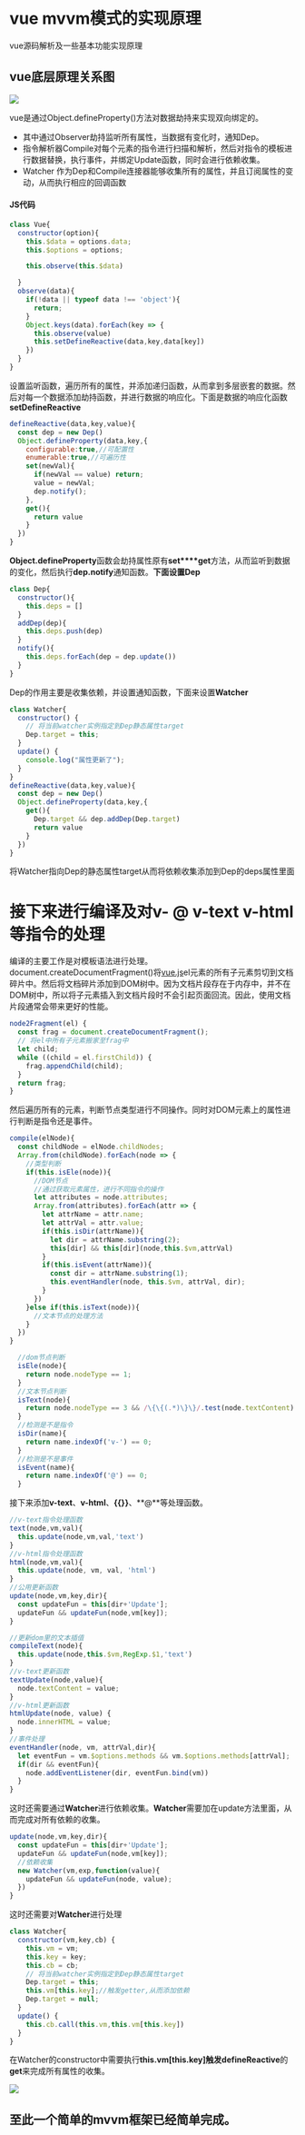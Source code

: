 # vue mvvm模式的实现原理

vue源码解析及一些基本功能实现原理

## vue底层原理关系图

![](img/vue.png)

vue是通过Object.defineProperty()方法对数据劫持来实现双向绑定的。

* 其中通过Observer劫持监听所有属性，当数据有变化时，通知Dep。
* 指令解析器Compile对每个元素的指令进行扫描和解析，然后对指令的模板进行数据替换，执行事件，并绑定Update函数，同时会进行依赖收集。
* Watcher 作为Dep和Compile连接器能够收集所有的属性，并且订阅属性的变动，从而执行相应的回调函数 

#### JS代码
```javascript
class Vue{
  constructor(option){
    this.$data = options.data;
    this.$options = options;

    this.observe(this.$data)

  }
  observe(data){
    if(!data || typeof data !== 'object'){
      return;
    }
    Object.keys(data).forEach(key => {
      this.observe(value)
      this.setDefineReactive(data,key,data[key])
    })
  }
}
```
设置监听函数，遍历所有的属性，并添加递归函数，从而拿到多层嵌套的数据。然后对每一个数据添加劫持函数，并进行数据的响应化。下面是数据的响应化函数**setDefineReactive**

```javascript
defineReactive(data,key,value){
  const dep = new Dep()
  Object.defineProperty(data,key,{
    configurable:true,//可配置性
    enumerable:true,//可遍历性
    set(newVal){
      if(newVal == value) return;
      value = newVal;
      dep.notify();
    },
    get(){
      return value
    }
  })
}
```
**Object.defineProperty**函数会劫持属性原有**set****get**方法，从而监听到数据的变化，然后执行**dep.notify**通知函数。**下面设置Dep**
```javascript
class Dep{
  constructor(){
    this.deps = []
  }
  addDep(dep){
    this.deps.push(dep)
  }
  notify(){
    this.deps.forEach(dep = dep.update())
  }
}
```
Dep的作用主要是收集依赖，并设置通知函数，下面来设置**Watcher**
```javascript
class Watcher{
  constructor() {
    // 将当前watcher实例指定到Dep静态属性target
    Dep.target = this;
  }
  update() {
    console.log("属性更新了");
  }
}
defineReactive(data,key,value){
  const dep = new Dep()
  Object.defineProperty(data,key,{
    get(){
      Dep.target && dep.addDep(Dep.target)
      return value
    }
  })
}
```
将Watcher指向Dep的静态属性target从而将依赖收集添加到Dep的deps属性里面

# 接下来进行编译及对**v- @ v-text v-html**等指令的处理
编译的主要工作是对模板语法进行处理。document.createDocumentFragment()将[vue.js](https://cn.vuejs.org/)el元素的所有子元素剪切到文档碎片中。然后将文档碎片添加到DOM树中。因为文档片段存在于内存中，并不在DOM树中，所以将子元素插入到文档片段时不会引起页面回流。因此，使用文档片段通常会带来更好的性能。

```javascript
node2Fragment(el) {
  const frag = document.createDocumentFragment();
  // 将el中所有子元素搬家至frag中
  let child;
  while ((child = el.firstChild)) {
    frag.appendChild(child);
  }
  return frag;
}
```
然后遍历所有的元素，判断节点类型进行不同操作。同时对DOM元素上的属性进行判断是指令还是事件。
```javascript
compile(elNode){
  const childNode = elNode.childNodes;
  Array.from(childNode).forEach(node => {
    //类型判断
    if(this.isEle(node)){
      //DOM节点
      //通过获取元素属性，进行不同指令的操作
      let attributes = node.attributes;
      Array.from(attributes).forEach(attr => {
        let attrName = attr.name;
        let attrVal = attr.value;
        if(this.isDir(attrName)){
          let dir = attrName.substring(2);
          this[dir] && this[dir](node,this.$vm,attrVal)
        }
        if(this.isEvent(attrName)){
          const dir = attrName.substring(1);
          this.eventHandler(node, this.$vm, attrVal, dir);
        }
      })
    }else if(this.isText(node)){
      //文本节点的处理方法
    }
  })
}

  //dom节点判断
  isEle(node){
    return node.nodeType == 1;
  }
  //文本节点判断
  isText(node){
    return node.nodeType == 3 && /\{\{(.*)\}\}/.test(node.textContent)
  }
  //检测是不是指令
  isDir(name){
    return name.indexOf('v-') == 0;
  }
  //检测是不是事件
  isEvent(name){
    return name.indexOf('@') == 0;
  }
```
接下来添加**v-text**、**v-html**、**{{}}**、**@**等处理函数。
```javascript
//v-text指令处理函数
text(node,vm,val){
  this.update(node,vm,val,'text')
}
//v-html指令处理函数
html(node,vm,val){
  this.update(node, vm, val, 'html')
}
//公用更新函数
update(node,vm,key,dir){
  const updateFun = this[dir+'Update'];
  updateFun && updateFun(node,vm[key]);
}

//更新dom里的文本插值
compileText(node){
  this.update(node,this.$vm,RegExp.$1,'text')
}
//v-text更新函数
textUpdate(node,value){
  node.textContent = value;
}
//v-html更新函数
htmlUpdate(node, value) {
  node.innerHTML = value;
}
//事件处理
eventHandler(node, vm, attrVal,dir){
  let eventFun = vm.$options.methods && vm.$options.methods[attrVal];
  if(dir && eventFun){
    node.addEventListener(dir, eventFun.bind(vm))
  }
}
```
这时还需要通过**Watcher**进行依赖收集。**Watcher**需要加在update方法里面，从而完成对所有依赖的收集。
```javascript
update(node,vm,key,dir){
  const updateFun = this[dir+'Update'];
  updateFun && updateFun(node,vm[key]);
  //依赖收集
  new Watcher(vm,exp,function(value){
    updateFun && updateFun(node, value);
  })
}
```
这时还需要对**Watcher**进行处理
```javascript
class Watcher{
  constructor(vm,key,cb) {
    this.vm = vm;
    this.key = key;
    this.cb = cb;
    // 将当前watcher实例指定到Dep静态属性target
    Dep.target = this;
    this.vm[this.key];//触发getter,从而添加依赖
    Dep.target = null;
  }
  update() {
    this.cb.call(this.vm,this.vm[this.key])
  }
}
```
在Watcher的constructor中需要执行**this.vm[this.key]**触发**defineReactive**的**get**来完成所有属性的收集。

![](img/mvvm.png)

## 至此一个简单的mvvm框架已经简单完成。